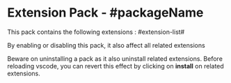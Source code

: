# Extension Pack - #packageName

This pack contains the following extensions :
#extension-list#

By enabling or disabling this pack, it also affect all related extensions

Beware on uninstalling a pack as it also uninstall related extensions. Before reloading vscode, you can revert this effect by clicking on **install** on related extensions.
